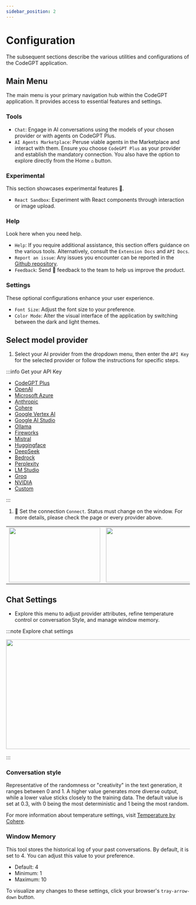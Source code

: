 ```yaml
---
sidebar_position: 2
---
```


# Configuration

The subsequent sections describe the various utilities and configurations of the CodeGPT application.

## Main Menu

The main menu is your primary navigation hub within the CodeGPT application. It provides access to essential features and settings.

### Tools

- `Chat`: Engage in AI conversations using the models of your chosen provider or with agents on CodeGPT Plus.
- `AI Agents Marketplace`: Peruse viable agents in the Marketplace and interact with them. Ensure you choose `CodeGPT Plus` as your provider and establish the mandatory connection. You also have the option to explore directly from the Home `⌂` button.

### Experimental 

This section showcases experimental features 🧪.

- `React Sandbox`: Experiment with React components through interaction or image upload.


### Help
Look here when you need help.

- `Help`: If you require additional assistance, this section offers guidance on the various tools. Alternatively, consult the `Extension Docs` and `API Docs`.
- `Report an issue`: Any issues you encounter can be reported in the [Github repository](https://github.com/JudiniLabs/code-gpt-docs/issues).
- `Feedback`: Send 💌 feedback to the team to help us improve the product. 

### Settings

These optional configurations enhance your user experience.

- `Font Size`: Adjust the font size to your preference.
- `Color Mode`: Alter the visual interface of the application by switching between the dark and light themes.

## Select model provider

1. Select your AI provider from the dropdown menu, then enter the `API Key` for the selected provider or follow the instructions for specific steps.

:::info Get your API Key

- [CodeGPT Plus](/docs/tutorial-ai-providers/codegptplus_v2)
- [OpenAI](/docs/tutorial-ai-providers/openai)
- [Microsoft Azure](/docs/tutorial-ai-providers/microsoft-azure)
- [Anthropic](/docs/tutorial-ai-providers/anthropic)
- [Cohere](/docs/tutorial-ai-providers/cohere)
- [Google Vertex AI](/docs/tutorial-ai-providers/google_vertex)
- [Google AI Studio](/docs/tutorial-ai-providers/google_studio)
- [Ollama](/docs/tutorial-ai-providers/ollama)
- [Fireworks](/docs/tutorial-ai-providers/fireworks)
- [Mistral](/docs/tutorial-ai-providers/mistral)
- [Huggingface](/docs/tutorial-ai-providers/huggingface)
- [DeepSeek](/docs/tutorial-ai-providers/deepseek)
- [Bedrock](/docs/tutorial-ai-providers/bedrock)
- [Perplexity](/docs/tutorial-ai-providers/perplexity)
- [LM Studio](/docs/tutorial-ai-providers/lmstudio)
- [Groq](/docs/tutorial-ai-providers/groq)
- [NVIDIA](/docs/tutorial-ai-providers/nvidia)
- [Custom](/docs/tutorial-ai-providers/custom)

:::

1. 🔑 Set the connection `Connect`. Status must change on the window. For more details, please check the page or every provider above.

  <table>
    <tr>
      <td align="center">
        <img width="250" height="150" src="https://github.com/user-attachments/assets/0f562594-1023-44ce-beed-f2d5d9321fff" />
      </td>
      <td align="center">
        <img width="250" height="150" src="https://github.com/user-attachments/assets/a4230449-9148-44cb-b784-ed2835b519da" />
      </td>
    </tr>
  </table>

## Chat Settings 

- Explore this menu to adjust provider attributes, refine temperature control or conversation Style, and manage window memory.

:::note Explore chat settings
<p align="center"><img width="550" height="300" src="https://github.com/user-attachments/assets/d5971d49-a13a-472b-a0a2-601359154bf3"/></p>

:::

### Conversation style

Representative of the randomness or "creativity" in the text generation, it ranges between 0 and 1. A higher value generates more diverse output, while a lower value sticks closely to the training data. The default value is set at 0.3, with 0 being the most deterministic and 1 being the most random.

For more information about temperature settings, visit [Temperature by Cohere](https://docs.cohere.ai/docs/temperature).

### Window Memory

This tool stores the historical log of your past conversations. By default, it is set to 4. You can adjust this value to your preference.

- Default: 4
- Minimum: 1
- Maximum: 10

To visualize any changes to these settings, click your browser's `tray-arrow-down` button.
